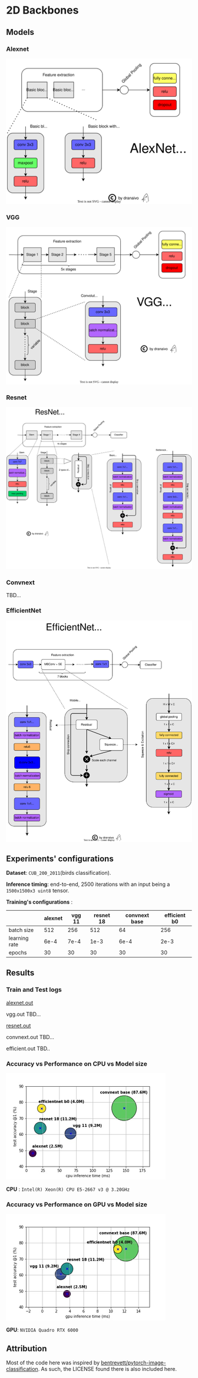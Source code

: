 # 2D Backbones

## Models

### Alexnet

![alexnet](assets/alexnet.svg)

### VGG

![vgg](assets/vgg.svg)

### Resnet

![resnet](assets/resnet.svg)

### Convnext

TBD...

### EfficientNet

![efficientnet](assets/efficientnet.svg)

## Experiments' configurations

**Dataset**: `CUB_200_2011`(birds classification).

**Inference timing**: end-to-end, 2500 iterations with an input being a `1500x1500x3 uint8` tensor.

**Training's configurations** :

|               | alexnet | vgg 11 | resnet 18 | convnext base | efficient b0 |
|---------------|---------|--------|-----------|---------------|--------------|
| batch size    | 512     | 256    | 512       | 64            | 256          |
| learning rate | 6e-4    | 7e-4   | 1e-3      | 6e-4          | 2e-3         |
| epochs        | 30      | 30     | 30        | 30            | 30           |

## Results

### Train and Test logs

[alexnet.out](logs/alexnet.out)

vgg.out TBD...

[resnet.out](logs/resnet.out)

convnext.out TBD...

efficient.out TBD..


### Accuracy vs Performance on CPU vs Model size
![cpu](logs/comparison_cpu.jpg)

**CPU** : `Intel(R) Xeon(R) CPU E5-2667 v3 @ 3.20GHz`

### Accuracy vs Performance on GPU vs Model size
![gpu](logs/comparison_gpu.jpg)

**GPU**: `NVIDIA Quadro RTX 6000`

## Attribution

Most of the code here was inspired by [bentrevett/pytorch-image-classification](https://github.com/bentrevett/pytorch-image-classification). 
As such, the LICENSE found there is also included here.